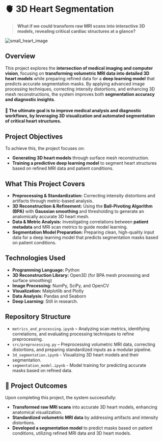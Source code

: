 # 🫀 3D Heart Segmentation
> **What if we could transform raw MRI scans into interactive 3D models, revealing critical cardiac structures at a glance?**

![small_heart_image](https://github.com/user-attachments/assets/8720c7a3-a2ca-4d38-be1d-0983ba7e6907)

## Overview
This project explores the **intersection of medical imaging and computer vision**, focusing on **transforming volumetric MRI data into detailed 3D heart models** while preparing refined data for a **deep learning model** that predicts accurate segmentation masks. By applying advanced image processing techniques, correcting intensity distortions, and enhancing 3D mesh reconstructions, the system improves both **segmentation accuracy and diagnostic insights**.

#### 🎯 **The ultimate goal is to improve medical analysis and diagnostic workflows, by leveraging 3D visualization and automated segmentation of critical heart structures.**

## Project Objectives
To achieve this, the project focuses on:
- **Generating 3D heart models** through surface mesh reconstruction.  
- **Training a predictive deep learning model** to segment heart structures based on refined MRI data and patient conditions.  

## **What This Project Covers**
- **Preprocessing & Standardization:** Correcting intensity distortions and artifacts through metric-based analysis.  
- **3D Reconstruction & Refinement:** Using the **Ball-Pivoting Algorithm (BPA)** with **Gaussian smoothing** and thresholding to generate an anatomically accurate 3D heart mesh.  
- **Data & Metric Analysis:** Investigating correlations between **patient metadata** and MRI scan metrics to guide model learning.  
- **Segmentation Model Preparation:** Preparing clean, high-quality input data for a deep learning model that predicts segmentation masks based on patient conditions.  

## Technologies Used
- **Programming Language:** Python  
- **3D Reconstruction Library:** Open3D (for BPA mesh processing and surface smoothing)  
- **Image Processing:** NumPy, SciPy, and OpenCV  
- **Visualization:** Matplotlib and Plotly  
- **Data Analysis:** Pandas and Seaborn  
- **Deep Learning:** Still in research.

## Repository Structure
- `metrics_and_processing.ipynb` – Analyzing scan metrics, identifying correlations, and evaluating processing techniques to refine preprocessing.
- `src/preprocessing.py` – Preprocessing volumetric MRI data, correcting distortions, and preparing standardized inputs as a modular pipeline.  
- `3d_segmentation.ipynb` - Visualizing 3D heart models and their segmentation.
- `segmentation_model.ipynb` - Model training for predicting accurate masks based on refined data. 

## 🚀 Project Outcomes
Upon completing this project, the system successfully:  
- **Transformed raw MRI scans** into accurate 3D heart models, enhancing anatomical visualization.  
- **Standardized volumetric MRI data** by addressing artifacts and intensity distortions.  
- **Developed a segmentation model** to predict masks based on patient conditions, utilizing refined MRI data and 3D heart models.  
